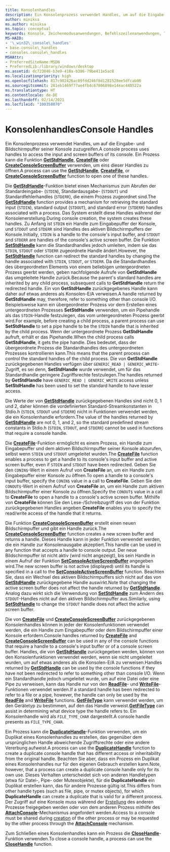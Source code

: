 ```yaml
---
title: Konsolenhandles
description: Ein Konsolenprozess verwendet Handles, um auf die Eingabe- und Bildschirmpuffer seiner Konsole zuzugreifen, einschließlich der GetStdHandle-, CreateFile- und CreateConsoleScreenBuffer-Funktionen.
author: miniksa
ms.author: miniksa
ms.topic: conceptual
keywords: Konsole, Zeichenmodusanwendungen, Befehlszeilenanwendungen, Terminalanwendungen, Konsolen-API
MS-HAID:
- '\_win32\_console\_handles'
- base.console\_handles
- consoles.console\_handles
MSHAttr:
- PreferredSiteName:MSDN
- PreferredLib:/library/windows/desktop
ms.assetid: dc723046-b3e9-418a-b386-79be411e5ac8
ms.localizationpriority: high
ms.openlocfilehash: 817c902426ac09fdd246f8d1281528ee5dfcab06
ms.sourcegitcommit: 281eb1469f77ae4fb4c67806898e14eac440522a
ms.translationtype: HT
ms.contentlocale: de-DE
ms.lasthandoff: 02/14/2021
ms.locfileid: "100358070"
---
```

# <a name="console-handles"></a><span data-ttu-id="bfd7d-104">Konsolenhandles</span><span class="sxs-lookup"><span data-stu-id="bfd7d-104">Console Handles</span></span>

<span data-ttu-id="bfd7d-105">Ein Konsolenprozess verwendet Handles, um auf die Eingabe- und Bildschirmpuffer seiner Konsole zuzugreifen.</span><span class="sxs-lookup"><span data-stu-id="bfd7d-105">A console process uses handles to access the input and screen buffers of its console.</span></span> <span data-ttu-id="bfd7d-106">Ein Prozess kann die Funktion [**GetStdHandle**](getstdhandle.md), [**CreateFile**](/windows/win32/api/fileapi/nf-fileapi-createfilea) oder [**CreateConsoleScreenBuffer**](createconsolescreenbuffer.md) verwenden, um eins dieser Handles zu öffnen.</span><span class="sxs-lookup"><span data-stu-id="bfd7d-106">A process can use the [**GetStdHandle**](getstdhandle.md), [**CreateFile**](/windows/win32/api/fileapi/nf-fileapi-createfilea), or [**CreateConsoleScreenBuffer**](createconsolescreenbuffer.md) function to open one of these handles.</span></span>

<span data-ttu-id="bfd7d-107">Die [**GetStdHandle**](getstdhandle.md)-Funktion bietet einen Mechanismus zum Abrufen der Standardeingabe- (`STDIN`), Standardausgabe- (`STDOUT`) und Standardfehlerhandles (`STDERR`), die einem Prozess zugeordnet sind.</span><span class="sxs-lookup"><span data-stu-id="bfd7d-107">The [**GetStdHandle**](getstdhandle.md) function provides a mechanism for retrieving the standard input (`STDIN`), standard output (`STDOUT`), and standard error (`STDERR`) handles associated with a process.</span></span> <span data-ttu-id="bfd7d-108">Das System erstellt diese Handles während der Konsolenerstellung.</span><span class="sxs-lookup"><span data-stu-id="bfd7d-108">During console creation, the system creates these handles.</span></span> <span data-ttu-id="bfd7d-109">Zu Anfang ist `STDIN` ein Handle zum Eingabepuffer der Konsole, und `STDOUT` und `STDERR` sind Handles des aktiven Bildschirmpuffers der Konsole.</span><span class="sxs-lookup"><span data-stu-id="bfd7d-109">Initially, `STDIN` is a handle to the console's input buffer, and `STDOUT` and `STDERR` are handles of the console's active screen buffer.</span></span> <span data-ttu-id="bfd7d-110">Die Funktion [**SetStdHandle**](setstdhandle.md) kann die Standardhandles jedoch umleiten, indem sie das `STDIN`, `STDOUT` oder `STDERR` zugeordnete Handle ändert.</span><span class="sxs-lookup"><span data-stu-id="bfd7d-110">However, the [**SetStdHandle**](setstdhandle.md) function can redirect the standard handles by changing the handle associated with `STDIN`, `STDOUT`, or `STDERR`.</span></span> <span data-ttu-id="bfd7d-111">Da die Standardhandles des übergeordneten Elements von einem beliebigen untergeordneten Prozess geerbt werden, geben nachfolgende Aufrufe von **GetStdHandle** das umgeleitete Handle zurück.</span><span class="sxs-lookup"><span data-stu-id="bfd7d-111">Because the parent's standard handles are inherited by any child process, subsequent calls to **GetStdHandle** return the redirected handle.</span></span> <span data-ttu-id="bfd7d-112">Ein von **GetStdHandle** zurückgegebenes Handle kann daher auf etwas anderes als Konsolen-E/A verweisen.</span><span class="sxs-lookup"><span data-stu-id="bfd7d-112">A handle returned by **GetStdHandle** may, therefore, refer to something other than console I/O.</span></span> <span data-ttu-id="bfd7d-113">Beispielsweise kann ein übergeordneter Prozess vor dem Erstellen eines untergeordneten Prozesses **SetStdHandle** verwenden, um ein Pipehandle als das `STDIN`-Handle festzulegen, das vom untergeordneten Prozess geerbt wird.</span><span class="sxs-lookup"><span data-stu-id="bfd7d-113">For example, before creating a child process, a parent process can use **SetStdHandle** to set a pipe handle to be the `STDIN` handle that is inherited by the child process.</span></span> <span data-ttu-id="bfd7d-114">Wenn der untergeordnete Prozess **GetStdHandle** aufruft, erhält er das Pipehandle.</span><span class="sxs-lookup"><span data-stu-id="bfd7d-114">When the child process calls **GetStdHandle**, it gets the pipe handle.</span></span> <span data-ttu-id="bfd7d-115">Dies bedeutet, dass der übergeordnete Prozess die Standardhandles des untergeordneten Prozesses kontrollieren kann.</span><span class="sxs-lookup"><span data-stu-id="bfd7d-115">This means that the parent process can control the standard handles of the child process.</span></span> <span data-ttu-id="bfd7d-116">Die von **GetStdHandle** zurückgegebenen Handles verfügen über `GENERIC_READ | GENERIC_WRITE`-Zugriff, es sei denn, **SetStdHandle** wurde verwendet, um für das Standardhandle geringere Zugriffsrechte festzulegen.</span><span class="sxs-lookup"><span data-stu-id="bfd7d-116">The handles returned by **GetStdHandle** have `GENERIC_READ | GENERIC_WRITE` access unless **SetStdHandle** has been used to set the standard handle to have lesser access.</span></span>

<span data-ttu-id="bfd7d-117">Die Werte der von [**GetStdHandle**](getstdhandle.md) zurückgegebenen Handles sind nicht 0, 1 und 2, daher können die vordefinierten Standard-Streamkonstanten in Stdio.h (`STDIN`, `STDOUT` und `STDERR`) nicht in Funktionen verwendet werden, die ein Konsolenhandle erfordern.</span><span class="sxs-lookup"><span data-stu-id="bfd7d-117">The value of the handles returned by [**GetStdHandle**](getstdhandle.md) are not 0, 1, and 2, so the standard predefined stream constants in Stdio.h (`STDIN`, `STDOUT`, and `STDERR`) cannot be used in functions that require a console handle.</span></span>

<span data-ttu-id="bfd7d-118">Die [**CreateFile**](/windows/win32/api/fileapi/nf-fileapi-createfilea)-Funktion ermöglicht es einem Prozess, ein Handle zum Eingabepuffer und dem aktiven Bildschirmpuffer seiner Konsole abzurufen, selbst wenn `STDIN` und `STDOUT` umgeleitet wurden.</span><span class="sxs-lookup"><span data-stu-id="bfd7d-118">The [**CreateFile**](/windows/win32/api/fileapi/nf-fileapi-createfilea) function enables a process to get a handle to its console's input buffer and active screen buffer, even if `STDIN` and `STDOUT` have been redirected.</span></span> <span data-ttu-id="bfd7d-119">Geben Sie den `CONIN$`-Wert in einem Aufruf von **CreateFile** an, um ein Handle zum Eingabepuffer einer Konsole zu öffnen.</span><span class="sxs-lookup"><span data-stu-id="bfd7d-119">To open a handle to a console's input buffer, specify the `CONIN$` value in a call to **CreateFile**.</span></span> <span data-ttu-id="bfd7d-120">Geben Sie den `CONOUT$`-Wert in einem Aufruf von **CreateFile** an, um ein Handle zum aktiven Bildschirmpuffer einer Konsole zu öffnen.</span><span class="sxs-lookup"><span data-stu-id="bfd7d-120">Specify the `CONOUT$` value in a call to **CreateFile** to open a handle to a console's active screen buffer.</span></span> <span data-ttu-id="bfd7d-121">Mithilfe von **CreateFile** können Sie den Lese-/Schreibzugriff des von der Funktion zurückgegebenen Handles angeben.</span><span class="sxs-lookup"><span data-stu-id="bfd7d-121">**CreateFile** enables you to specify the read/write access of the handle that it returns.</span></span>

<span data-ttu-id="bfd7d-122">Die Funktion [**CreateConsoleScreenBuffer**](createconsolescreenbuffer.md) erstellt einen neuen Bildschirmpuffer und gibt ein Handle zurück.</span><span class="sxs-lookup"><span data-stu-id="bfd7d-122">The [**CreateConsoleScreenBuffer**](createconsolescreenbuffer.md) function creates a new screen buffer and returns a handle.</span></span> <span data-ttu-id="bfd7d-123">Dieses Handle kann in jeder Funktion verwendet werden, die ein Handle zur Konsolenausgabe akzeptiert.</span><span class="sxs-lookup"><span data-stu-id="bfd7d-123">This handle can be used in any function that accepts a handle to console output.</span></span> <span data-ttu-id="bfd7d-124">Der neue Bildschirmpuffer ist nicht aktiv (wird nicht angezeigt), bis sein Handle in einem Aufruf der Funktion [**SetConsoleActiveScreenBuffer**](setconsoleactivescreenbuffer.md) angegeben wird.</span><span class="sxs-lookup"><span data-stu-id="bfd7d-124">The new screen buffer is not active (displayed) until its handle is specified in a call to the [**SetConsoleActiveScreenBuffer**](setconsoleactivescreenbuffer.md) function.</span></span> <span data-ttu-id="bfd7d-125">Beachten Sie, dass ein Wechsel des aktiven Bildschirmpuffers sich nicht auf das von [**GetStdHandle**](getstdhandle.md) zurückgegebene Handle auswirkt.</span><span class="sxs-lookup"><span data-stu-id="bfd7d-125">Note that changing the active screen buffer does not affect the handle returned by [**GetStdHandle**](getstdhandle.md).</span></span> <span data-ttu-id="bfd7d-126">Analog dazu wirkt sich die Verwendung von [**SetStdHandle**](setstdhandle.md) zum Ändern des `STDOUT`-Handles nicht auf den aktiven Bildschirmpuffer aus.</span><span class="sxs-lookup"><span data-stu-id="bfd7d-126">Similarly, using [**SetStdHandle**](setstdhandle.md) to change the `STDOUT` handle does not affect the active screen buffer.</span></span>

<span data-ttu-id="bfd7d-127">Die von [**CreateFile**](/windows/win32/api/fileapi/nf-fileapi-createfilea) und [**CreateConsoleScreenBuffer**](createconsolescreenbuffer.md) zurückgegebenen Konsolenhandles können in jeder der Konsolenfunktionen verwendet werden, die ein Handle zum Eingabepuffer oder dem Bildschirmpuffer einer Konsole erfordern.</span><span class="sxs-lookup"><span data-stu-id="bfd7d-127">Console handles returned by [**CreateFile**](/windows/win32/api/fileapi/nf-fileapi-createfilea) and [**CreateConsoleScreenBuffer**](createconsolescreenbuffer.md) can be used in any of the console functions that require a handle to a console's input buffer or of a console screen buffer.</span></span> <span data-ttu-id="bfd7d-128">Handles, die von [**GetStdHandle**](getstdhandle.md) zurückgegeben werden, können von den Konsolenfunktionen verwendet werden, wenn sie nicht umgeleitet wurden, um auf etwas anderes als die Konsolen-E/A zu verweisen.</span><span class="sxs-lookup"><span data-stu-id="bfd7d-128">Handles returned by [**GetStdHandle**](getstdhandle.md) can be used by the console functions if they have not been redirected to refer to something other than console I/O.</span></span> <span data-ttu-id="bfd7d-129">Wenn ein Standardhandle jedoch umgeleitet wurde, um auf eine Datei oder eine Pipe zu verweisen, kann das Handle nur von den [**ReadFile**](/windows/win32/api/fileapi/nf-fileapi-readfile)- und [**WriteFile**](/windows/win32/api/fileapi/nf-fileapi-writefile)-Funktionen verwendet werden.</span><span class="sxs-lookup"><span data-stu-id="bfd7d-129">If a standard handle has been redirected to refer to a file or a pipe, however, the handle can only be used by the [**ReadFile**](/windows/win32/api/fileapi/nf-fileapi-readfile) and [**WriteFile**](/windows/win32/api/fileapi/nf-fileapi-writefile) functions.</span></span> <span data-ttu-id="bfd7d-130">[**GetFileType**](/windows/win32/api/fileapi/nf-fileapi-getfiletype) kann verwendet werden, um den Gerätetyp zu bestimmen, auf den das Handle verweist.</span><span class="sxs-lookup"><span data-stu-id="bfd7d-130">[**GetFileType**](/windows/win32/api/fileapi/nf-fileapi-getfiletype) can assist in determining what device type the handle refers to.</span></span> <span data-ttu-id="bfd7d-131">Ein Konsolenhandle wird als `FILE_TYPE_CHAR` dargestellt.</span><span class="sxs-lookup"><span data-stu-id="bfd7d-131">A console handle presents as `FILE_TYPE_CHAR`.</span></span>

<span data-ttu-id="bfd7d-132">Ein Prozess kann die [**DuplicateHandle**](/windows/win32/api/handleapi/nf-handleapi-duplicatehandle)-Funktion verwenden, um ein Duplikat eines Konsolenhandles zu erstellen, das gegenüber dem ursprünglichen Handle abweichende Zugriffsrechte oder eine andere Vererbung aufweist.</span><span class="sxs-lookup"><span data-stu-id="bfd7d-132">A process can use the [**DuplicateHandle**](/windows/win32/api/handleapi/nf-handleapi-duplicatehandle) function to create a duplicate console handle that has different access or inheritability from the original handle.</span></span> <span data-ttu-id="bfd7d-133">Beachten Sie aber, dass ein Prozess ein Duplikat eines Konsolenhandles nur für den eigenen Gebrauch erstellen kann.</span><span class="sxs-lookup"><span data-stu-id="bfd7d-133">Note, however, that a process can create a duplicate console handle only for its own use.</span></span> <span data-ttu-id="bfd7d-134">Dieses Verhalten unterscheidet sich von anderen Handletypen (etwa für Datei-, Pipe- oder Mutexobjekte), für die **DuplicateHandle** ein Duplikat erstellen kann, das für andere Prozesse gültig ist.</span><span class="sxs-lookup"><span data-stu-id="bfd7d-134">This differs from other handle types (such as file, pipe, or mutex objects), for which **DuplicateHandle** can create a duplicate that is valid for a different process.</span></span>
<span data-ttu-id="bfd7d-135">Der Zugriff auf eine Konsole muss während der [Erstellung](creation-of-a-console.md) des anderen Prozesse freigegeben werden oder von dem anderen Prozess mithilfe des [**AttachConsole**](attachconsole.md)-Mechanismus angefordert werden.</span><span class="sxs-lookup"><span data-stu-id="bfd7d-135">Access to a console must be shared during [creation](creation-of-a-console.md) of the other process or may be requested by the other process through the [**AttachConsole**](attachconsole.md) mechanism.</span></span>

<span data-ttu-id="bfd7d-136">Zum Schließen eines Konsolenhandles kann ein Prozess die [**CloseHandle**](/windows/win32/api/handleapi/nf-handleapi-closehandle)-Funktion verwenden.</span><span class="sxs-lookup"><span data-stu-id="bfd7d-136">To close a console handle, a process can use the [**CloseHandle**](/windows/win32/api/handleapi/nf-handleapi-closehandle) function.</span></span>